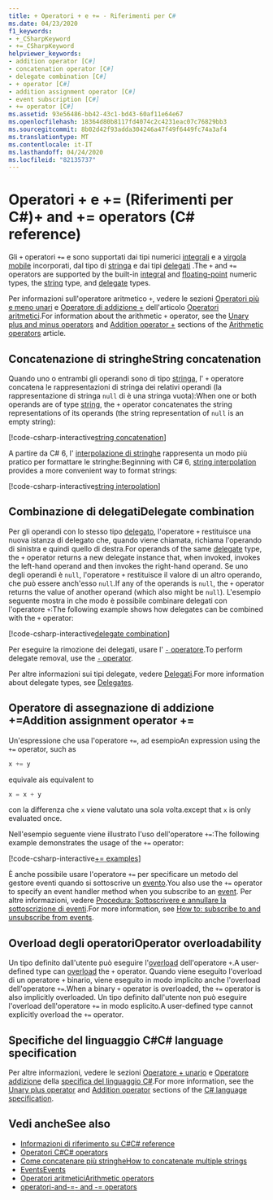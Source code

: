 ```yaml
---
title: + Operatori + e += - Riferimenti per C#
ms.date: 04/23/2020
f1_keywords:
- +_CSharpKeyword
- +=_CSharpKeyword
helpviewer_keywords:
- addition operator [C#]
- concatenation operator [C#]
- delegate combination [C#]
- + operator [C#]
- addition assignment operator [C#]
- event subscription [C#]
- += operator [C#]
ms.assetid: 93e56486-bb42-43c1-bd43-60af11e64e67
ms.openlocfilehash: 18364d80b8117fd4074c2c4231eac07c76829bb3
ms.sourcegitcommit: 8b02d42f93adda304246a47f49f6449fc74a3af4
ms.translationtype: MT
ms.contentlocale: it-IT
ms.lasthandoff: 04/24/2020
ms.locfileid: "82135737"
---
```

# <a name="-and--operators-c-reference"></a><span data-ttu-id="51f31-102">Operatori + e += (Riferimenti per C#)</span><span class="sxs-lookup"><span data-stu-id="51f31-102">+ and += operators (C# reference)</span></span>

<span data-ttu-id="51f31-103">Gli `+` operatori `+=` e sono supportati dai tipi numerici [integrali](../builtin-types/integral-numeric-types.md) e a [virgola mobile](../builtin-types/floating-point-numeric-types.md) incorporati, dal tipo di [stringa](../builtin-types/reference-types.md#the-string-type) e dai tipi [delegati](../builtin-types/reference-types.md#the-delegate-type) .</span><span class="sxs-lookup"><span data-stu-id="51f31-103">The `+` and `+=` operators are supported by the built-in [integral](../builtin-types/integral-numeric-types.md) and [floating-point](../builtin-types/floating-point-numeric-types.md) numeric types, the [string](../builtin-types/reference-types.md#the-string-type) type, and [delegate](../builtin-types/reference-types.md#the-delegate-type) types.</span></span>

<span data-ttu-id="51f31-104">Per informazioni sull'operatore aritmetico `+`, vedere le sezioni [Operatori più e meno unari](arithmetic-operators.md#unary-plus-and-minus-operators) e [Operatore di addizione +](arithmetic-operators.md#addition-operator-) dell'articolo [Operatori aritmetici](arithmetic-operators.md).</span><span class="sxs-lookup"><span data-stu-id="51f31-104">For information about the arithmetic `+` operator, see the [Unary plus and minus operators](arithmetic-operators.md#unary-plus-and-minus-operators) and [Addition operator +](arithmetic-operators.md#addition-operator-) sections of the [Arithmetic operators](arithmetic-operators.md) article.</span></span>

## <a name="string-concatenation"></a><span data-ttu-id="51f31-105">Concatenazione di stringhe</span><span class="sxs-lookup"><span data-stu-id="51f31-105">String concatenation</span></span>

<span data-ttu-id="51f31-106">Quando uno o entrambi gli operandi sono di tipo [stringa](../builtin-types/reference-types.md#the-string-type), l' `+` operatore concatena le rappresentazioni di stringa dei relativi operandi (la rappresentazione di stringa `null` di è una stringa vuota):</span><span class="sxs-lookup"><span data-stu-id="51f31-106">When one or both operands are of type [string](../builtin-types/reference-types.md#the-string-type), the `+` operator concatenates the string representations of its operands (the string representation of `null` is an empty string):</span></span>

[!code-csharp-interactive[string concatenation](snippets/AdditionOperator.cs#AddStrings)]

<span data-ttu-id="51f31-107">A partire da C# 6, l' [interpolazione di stringhe](../tokens/interpolated.md) rappresenta un modo più pratico per formattare le stringhe:</span><span class="sxs-lookup"><span data-stu-id="51f31-107">Beginning with C# 6, [string interpolation](../tokens/interpolated.md) provides a more convenient way to format strings:</span></span>

[!code-csharp-interactive[string interpolation](snippets/AdditionOperator.cs#UseStringInterpolation)]

## <a name="delegate-combination"></a><span data-ttu-id="51f31-108">Combinazione di delegati</span><span class="sxs-lookup"><span data-stu-id="51f31-108">Delegate combination</span></span>

<span data-ttu-id="51f31-109">Per gli operandi con lo stesso tipo [delegato](../builtin-types/reference-types.md#the-delegate-type), l'operatore `+` restituisce una nuova istanza di delegato che, quando viene chiamata, richiama l'operando di sinistra e quindi quello di destra.</span><span class="sxs-lookup"><span data-stu-id="51f31-109">For operands of the same [delegate](../builtin-types/reference-types.md#the-delegate-type) type, the `+` operator returns a new delegate instance that, when invoked, invokes the left-hand operand and then invokes the right-hand operand.</span></span> <span data-ttu-id="51f31-110">Se uno degli operandi è `null`, l'operatore `+` restituisce il valore di un altro operando, che può essere anch'esso `null`.</span><span class="sxs-lookup"><span data-stu-id="51f31-110">If any of the operands is `null`, the `+` operator returns the value of another operand (which also might be `null`).</span></span> <span data-ttu-id="51f31-111">L'esempio seguente mostra in che modo è possibile combinare delegati con l'operatore `+`:</span><span class="sxs-lookup"><span data-stu-id="51f31-111">The following example shows how delegates can be combined with the `+` operator:</span></span>

[!code-csharp-interactive[delegate combination](snippets/AdditionOperator.cs#AddDelegates)]

<span data-ttu-id="51f31-112">Per eseguire la rimozione dei delegati, usare l' [ `-` operatore](subtraction-operator.md#delegate-removal).</span><span class="sxs-lookup"><span data-stu-id="51f31-112">To perform delegate removal, use the [`-` operator](subtraction-operator.md#delegate-removal).</span></span>

<span data-ttu-id="51f31-113">Per altre informazioni sui tipi delegate, vedere [Delegati](../../programming-guide/delegates/index.md).</span><span class="sxs-lookup"><span data-stu-id="51f31-113">For more information about delegate types, see [Delegates](../../programming-guide/delegates/index.md).</span></span>

## <a name="addition-assignment-operator-"></a><span data-ttu-id="51f31-114">Operatore di assegnazione di addizione +=</span><span class="sxs-lookup"><span data-stu-id="51f31-114">Addition assignment operator +=</span></span>

<span data-ttu-id="51f31-115">Un'espressione che usa l'operatore `+=`, ad esempio</span><span class="sxs-lookup"><span data-stu-id="51f31-115">An expression using the `+=` operator, such as</span></span>

```csharp
x += y
```

<span data-ttu-id="51f31-116">equivale a</span><span class="sxs-lookup"><span data-stu-id="51f31-116">is equivalent to</span></span>

```csharp
x = x + y
```

<span data-ttu-id="51f31-117">con la differenza che `x` viene valutato una sola volta.</span><span class="sxs-lookup"><span data-stu-id="51f31-117">except that `x` is only evaluated once.</span></span>

<span data-ttu-id="51f31-118">Nell'esempio seguente viene illustrato l'uso dell'operatore `+=`:</span><span class="sxs-lookup"><span data-stu-id="51f31-118">The following example demonstrates the usage of the `+=` operator:</span></span>

[!code-csharp-interactive[+= examples](snippets/AdditionOperator.cs#AddAndAssign)]

<span data-ttu-id="51f31-119">È anche possibile usare l'operatore `+=` per specificare un metodo del gestore eventi quando si sottoscrive un [evento](../keywords/event.md).</span><span class="sxs-lookup"><span data-stu-id="51f31-119">You also use the `+=` operator to specify an event handler method when you subscribe to an [event](../keywords/event.md).</span></span> <span data-ttu-id="51f31-120">Per altre informazioni, vedere [Procedura: Sottoscrivere e annullare la sottoscrizione di eventi](../../programming-guide/events/how-to-subscribe-to-and-unsubscribe-from-events.md).</span><span class="sxs-lookup"><span data-stu-id="51f31-120">For more information, see [How to: subscribe to and unsubscribe from events](../../programming-guide/events/how-to-subscribe-to-and-unsubscribe-from-events.md).</span></span>

## <a name="operator-overloadability"></a><span data-ttu-id="51f31-121">Overload degli operatori</span><span class="sxs-lookup"><span data-stu-id="51f31-121">Operator overloadability</span></span>

<span data-ttu-id="51f31-122">Un tipo definito dall'utente può eseguire l'[overload](operator-overloading.md) dell'operatore `+`.</span><span class="sxs-lookup"><span data-stu-id="51f31-122">A user-defined type can [overload](operator-overloading.md) the `+` operator.</span></span> <span data-ttu-id="51f31-123">Quando viene eseguito l'overload di un operatore `+` binario, viene eseguito in modo implicito anche l'overload dell'operatore `+=`.</span><span class="sxs-lookup"><span data-stu-id="51f31-123">When a binary `+` operator is overloaded, the `+=` operator is also implicitly overloaded.</span></span> <span data-ttu-id="51f31-124">Un tipo definito dall'utente non può eseguire l'overload dell'operatore `+=` in modo esplicito.</span><span class="sxs-lookup"><span data-stu-id="51f31-124">A user-defined type cannot explicitly overload the `+=` operator.</span></span>

## <a name="c-language-specification"></a><span data-ttu-id="51f31-125">Specifiche del linguaggio C#</span><span class="sxs-lookup"><span data-stu-id="51f31-125">C# language specification</span></span>

<span data-ttu-id="51f31-126">Per altre informazioni, vedere le sezioni [Operatore + unario](~/_csharplang/spec/expressions.md#unary-plus-operator) e [Operatore addizione](~/_csharplang/spec/expressions.md#addition-operator) della [specifica del linguaggio C#](~/_csharplang/spec/introduction.md).</span><span class="sxs-lookup"><span data-stu-id="51f31-126">For more information, see the [Unary plus operator](~/_csharplang/spec/expressions.md#unary-plus-operator) and [Addition operator](~/_csharplang/spec/expressions.md#addition-operator) sections of the [C# language specification](~/_csharplang/spec/introduction.md).</span></span>

## <a name="see-also"></a><span data-ttu-id="51f31-127">Vedi anche</span><span class="sxs-lookup"><span data-stu-id="51f31-127">See also</span></span>

- [<span data-ttu-id="51f31-128">Informazioni di riferimento su C#</span><span class="sxs-lookup"><span data-stu-id="51f31-128">C# reference</span></span>](../index.md)
- [<span data-ttu-id="51f31-129">Operatori C#</span><span class="sxs-lookup"><span data-stu-id="51f31-129">C# operators</span></span>](index.md)
- [<span data-ttu-id="51f31-130">Come concatenare più stringhe</span><span class="sxs-lookup"><span data-stu-id="51f31-130">How to concatenate multiple strings</span></span>](../../how-to/concatenate-multiple-strings.md)
- [<span data-ttu-id="51f31-131">Events</span><span class="sxs-lookup"><span data-stu-id="51f31-131">Events</span></span>](../../programming-guide/events/index.md)
- [<span data-ttu-id="51f31-132">Operatori aritmetici</span><span class="sxs-lookup"><span data-stu-id="51f31-132">Arithmetic operators</span></span>](arithmetic-operators.md)
- [<span data-ttu-id="51f31-133">operatori-and-=</span><span class="sxs-lookup"><span data-stu-id="51f31-133">- and -= operators</span></span>](subtraction-operator.md)
